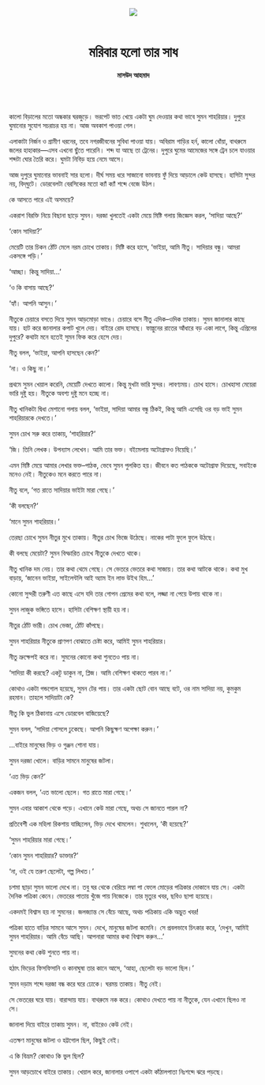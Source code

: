 <div align=center>
<img src=https://images.prothomalo.com/prothomalo-bangla%2F2020-12%2F14d67720-3e74-47d6-a4a7-74dc4a6d1617%2F1606891817911.png?rect=0%2C28%2C1468%2C771&w=1200&ar=40%3A21&auto=format%2Ccompress&ogImage=true&mode=crop&overlay=&overlay_position=bottom&overlay_width_pct=1 />
<br><br>
<h1>মরিবার হলো তার সাধ</h1> 
<h4>মাসউদ আহমাদ</h4>
<br><br>
</div>

কালো বিড়ালের মতো অন্ধকার ঘরজুড়ে। ভরপেট ভাত খেয়ে একটা ঘুম দেওয়ার কথা ভাবে সুমন শাহরিয়ার। দুপুরে ঘুমানোর সুযোগ সচরাচর হয় না। আজ অবকাশ পাওয়া গেল।

এলাকাটা নির্জন ও গ্রামীণ ধরনের, তবে নগরজীবনের সুবিধা পাওয়া যায়। অবিরাম গাড়ির হর্ন, কালো ধোঁয়া, বাথরুমে জলের হাহাকার—এসব এখনো ছুঁতে পারেনি। শব্দ যা আছে তা ট্রেনের। দুপুরে ঘুমের আমেজের সঙ্গে ট্রেন চলে যাওয়ার শব্দটা ঘোর তৈরি করে। ঘুমটা নিবিড় হয়ে নেমে আসে।

আজ দুপুরে ঘুমানোর ভাবনাই সার হলো। দীর্ঘ সময় ধরে সাজানো ভাবনায় ফুঁ দিয়ে আড়ালে কেউ হাসছে। হাসিটা সুন্দর নয়, বিদ্​ঘুটে। ডোরবেলটা বেরসিকের মতো ক্যাঁ ক্যাঁ শব্দে বেজে উঠল।

কে আসতে পারে এই অসময়ে?

একরাশ বিরক্তি নিয়ে বিছানা ছাড়ে সুমন। দরজা খুলতেই একটা মেয়ে মিষ্টি গলায় জিজ্ঞেস করল, ‘সাদিয়া আছে?’

‘কোন সাদিয়া?’

মেয়েটি তার চিকন ঠোঁট মেলে নরম চোখে তাকায়। মিষ্টি করে হাসে, ‘ভাইয়া, আমি নীতু। সাদিয়ার বন্ধু। আমরা একসঙ্গে পড়ি।’

‘আচ্ছা। কিন্তু সাদিয়া...’

‘ও কি বাসায় আছে?’

‘হ্যাঁ। আপনি আসুন।’

নীতুকে চেয়ারে বসতে দিয়ে সুমন আড়মোড়া ভাঙে। চেয়ারে বসে নীতু এদিক–ওদিক তাকায়। সুমন জানালার কাছে যায়। হাট করে জানালার কপাট খুলে দেয়। বাইরে রোদ হাসছে। ফাল্গুনের রাতের আঁধারে বড় একা লাগে, কিন্তু এপ্রিলের দুপুরে? কথাটা মনে হতেই সুমন ফিক করে হেসে দেয়।

নীতু বলল, ‘ভাইয়া, আপনি হাসছেন কেন?’

‘না। ও কিছু না।’

প্রথমে সুমন খেয়াল করেনি, মেয়েটি দেখতে কালো। কিন্তু মুখটা ভারি সুন্দর। লাবণ্যময়। চোখ হাসে। চোখহাসা মেয়েরা ভারি দুষ্টু হয়। নীতুকে অবশ্য দুষ্টু মনে হচ্ছে না।

নীতু খানিকটা দ্বিধা মেশানো গলায় বলল, ‘ভাইয়া, সাদিয়া আমার বন্ধু ঠিকই, কিন্তু আমি এসেছি ওর বড় ভাই সুমন শাহরিয়ারকে দেখতে।’

সুমন চোখ সরু করে তাকায়, ‘শাহরিয়ার?’

‘জি। তিনি লেখক। উপন্যাস লেখেন। আমি তার ভক্ত। বইমেলায় অটোগ্রাফও নিয়েছি।’

এমন মিষ্টি মেয়ে আমার লেখার ভক্ত–পাঠক, ভেবে সুমন পুলকিত হয়। জীবনে কত পাঠককে অটোগ্রাফ দিয়েছে, সবাইকে মনেও নেই। নীতুকেও মনে করতে পারে না।

নীতু বলে, ‘গত রাতে সাদিয়ার ভাইটা মারা গেছে।’

‘কী বলছেন?’

‘মানে সুমন শাহরিয়ার।’

তেরছা চোখে সুমন নীতুর মুখে তাকায়। নীতুর চোখ ভিজে উঠেছে। নাকের পাটা ফুলে ফুলে উঠছে।

কী বলছে মেয়েটা? সুমন বিস্ফারিত চোখে নীতুকে দেখতে থাকে।

নীতু খানিক দম নেয়। তার কথা থেমে গেছে। সে ভেতরে ভেতরে কথা সাজায়। তার কথা আটকে থাকে। কথা মুখ বাড়ায়, ‘জানেন ভাইয়া, সাইলেন্টলি আই অ্যাম ইন লাভ উইথ হিম...’

কোনো সুন্দরী তরুণী এত কাছে এসে যদি তার গোপন প্রেমের কথা বলে, লজ্জা না পেয়ে উপায় থাকে না।

সুমন লাজুক ভঙ্গিতে হাসে। হাসিটা বেশিক্ষণ স্থায়ী হয় না।

নীতুর ঠোঁট ভারী। চোখ ভেজা, ঠোঁট কাঁপছে।

সুমন শাহরিয়ার নীতুকে প্রাণপণ বোঝাতে চেষ্টা করে, আমিই সুমন শাহরিয়ার।

নীতু ভ্রুক্ষেপই করে না। সুমনের কোনো কথা শুনতেও পায় না।

‘সাদিয়া কী করছে? একটু ডাকুন না, প্লিজ। আমি বেশিক্ষণ থাকতে পারব না।’

কোথাও একটা গন্ডগোল হয়েছে, সুমন টের পায়। তার একটা ছোট বোন আছে বটে, ওর নাম সাদিয়া নয়, কুমকুম রহমান। তাহলে সাদিয়াটা কে?

নীতু কি ভুল ঠিকানায় এসে ডোরবেল বাজিয়েছে?

সুমন বলল, ‘সাদিয়া গোসলে ঢুকেছে। আপনি কিছুক্ষণ অপেক্ষা করুন।’

...বাইরে মানুষের ভিড় ও গুঞ্জন শোনা যায়।

সুমন দরজা খোলে। বাড়ির সামনে মানুষের জটলা।

‘এত ভিড় কেন?’

একজন বলল, ‘এত ভালো ছেলে। গত রাতে মারা গেছে।’

সুমন এবার আকাশ থেকে পড়ে। এখানে কেউ মারা গেছে, অথচ সে জানতে পারল না?

প্রতিবেশী এক মহিলা রিকশায় যাচ্ছিলেন, ভিড় দেখে থামলেন। শুধালেন, ‘কী হয়েছে?’

‘সুমন শাহরিয়ার মারা গেছে।’

‘কোন সুমন শাহরিয়ার? ডাক্তার?’

‘না, ওই যে তরুণ ছেলেটা, গল্প লিখত।’

চশমা ছাড়া সুমন ভালো দেখে না। তবু ঘর থেকে বেরিয়ে লম্বা পা ফেলে মোড়ের পত্রিকার দোকানে যায় সে। একটা দৈনিক পত্রিকা কেনে। ভেতরের পাতায় খুঁজে পায় নিজেকে। তার মৃত্যুর খবর, ছবিও ছাপা হয়েছে।

একদমই বিশ্বাস হয় না সুমনের। জলজ্যান্ত সে বেঁচে আছে, অথচ পত্রিকায় একি অদ্ভুত খবর!

পত্রিকা হাতে বাড়ির সামনে আসে সুমন। দেখে, মানুষের জটলা কমেনি। সে প্রবলভাবে চিৎকার করে, ‘দেখুন, আমিই সুমন শাহরিয়ার। আমি বেঁচে আছি। আপনারা আমার কথা বিশ্বাস করুন...’

সুমনের কথা কেউ শুনতে পায় না।

হঠাৎ ভিড়ের ফিসফিসানি ও কানাঘুষা তার কানে আসে, ‘আহা, ছেলেটা বড় ভালো ছিল।’

সুমন দড়াম শব্দে দরজা বন্ধ করে ঘরে ঢোকে। ঘরময় তাকায়। নীতু নেই।

সে ভেতরের ঘরে যায়। বারান্দায় যায়। বাথরুমে নক করে। কোথাও দেখতে পায় না নীতুকে, যেন এখানে ছিলও না সে।

জানালা দিয়ে বাইরে তাকায় সুমন। না, বাইরেও কেউ নেই।

এতক্ষণ মানুষের জটলা ও হট্টগোল ছিল, কিছুই নেই।

এ কি বিভ্রম? কোথাও কি ভুল ছিল?

সুমন আড়চোখে বাইরে তাকায়। খেয়াল করে, জানালার ওপাশে একটা কাঁঠালপাতা নিঃশব্দে ঝরে পড়ছে।
